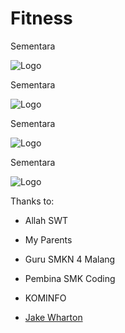 # Fitness

Sementara

![Logo](screenshots/main.png)

Sementara

![Logo](screenshots/bmi.png)

Sementara

![Logo](screenshots/difficult.png)

Sementara

![Logo](screenshots/settings.png)

Thanks to:

- Allah SWT

- My Parents

- Guru SMKN 4 Malang

- Pembina SMK Coding

- KOMINFO

- [Jake Wharton](https://github.com/JakeWharton)
